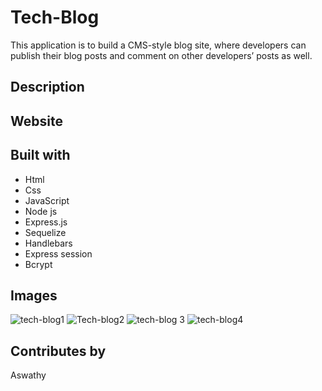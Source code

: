 # Tech-Blog
  This application is to build a CMS-style blog site, where developers can publish their blog posts and comment on other developers’ posts as well.
## Description

## Website

## Built with
* Html
* Css
* JavaScript
* Node js
* Express.js
* Sequelize
* Handlebars
* Express session
* Bcrypt

## Images
![tech-blog1](https://user-images.githubusercontent.com/93412486/169532343-3dbff542-f719-423c-91e4-7461e2907aca.PNG)
![Tech-blog2](https://user-images.githubusercontent.com/93412486/169532418-b1298f14-ed1b-40ae-a5ac-cd4fd6d0a723.PNG)
![tech-blog 3](https://user-images.githubusercontent.com/93412486/169532476-2d817981-1763-4a7c-9b25-593214db164e.PNG)
![tech-blog4](https://user-images.githubusercontent.com/93412486/169532488-fd57f28c-3213-4aac-9d46-0e4179416279.PNG)

## Contributes by 
Aswathy 
